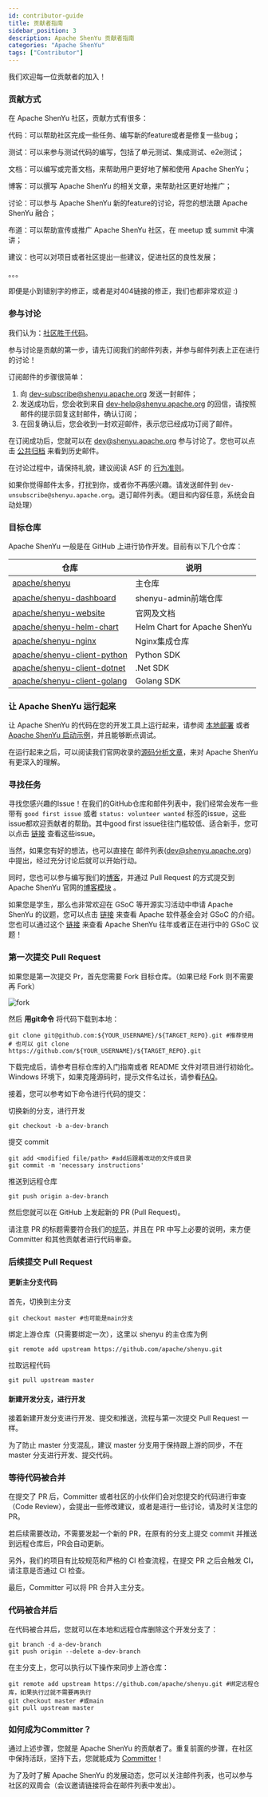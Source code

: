 ```yaml
---
id: contributor-guide
title: 贡献者指南
sidebar_position: 3
description: Apache ShenYu 贡献者指南
categories: "Apache ShenYu"
tags: ["Contributor"]
---
```


我们欢迎每一位贡献者的加入！

### 贡献方式

在 Apache ShenYu 社区，贡献方式有很多：

代码：可以帮助社区完成一些任务、编写新的feature或者是修复一些bug；

测试：可以来参与测试代码的编写，包括了单元测试、集成测试、e2e测试；

文档：可以编写或完善文档，来帮助用户更好地了解和使用 Apache ShenYu；

博客：可以撰写 Apache ShenYu 的相关文章，来帮助社区更好地推广；

讨论：可以参与 Apache ShenYu 新的feature的讨论，将您的想法跟 Apache ShenYu 融合；

布道：可以帮助宣传或推广 Apache ShenYu 社区，在 meetup 或 summit 中演讲；

建议：也可以对项目或者社区提出一些建议，促进社区的良性发展；

。。。

即便是小到错别字的修正，或者是对404链接的修正，我们也都非常欢迎 :)

### 参与讨论

我们认为：[社区胜于代码](https://www.apache.org/theapacheway/index.html)。

参与讨论是贡献的第一步，请先订阅我们的邮件列表，并参与邮件列表上正在进行的讨论！

订阅邮件的步骤很简单：

1. 向 [dev-subscribe@shenyu.apache.org](mailto:dev-subscribe@shenyu.apache.org) 发送一封邮件；
2. 发送成功后，您会收到来自 [dev-help@shenyu.apache.org](mailto:dev-help@shenyu.apache.org) 的回信，请按照邮件的提示回复这封邮件，确认订阅；
3. 在回复确认后，您会收到一封欢迎邮件，表示您已经成功订阅了邮件。

在订阅成功后，您就可以在 [dev@shenyu.apache.org](mailto:dev@shenyu.apache.org) 参与讨论了。您也可以点击 [公共归档](https://lists.apache.org/list.html?dev@shenyu.apache.org) 来看到历史邮件。

在讨论过程中，请保持礼貌，建议阅读 ASF 的 [行为准则](https://www.apache.org/foundation/policies/conduct.html)。

如果你觉得邮件太多，打扰到你，或者你不再感兴趣。请发送邮件到 `dev-unsubscribe@shenyu.apache.org`。退订邮件列表。（题目和内容任意，系统会自动处理）

### 目标仓库

Apache ShenYu 一般是在 GitHub 上进行协作开发。目前有以下几个仓库：

| 仓库                                                         | 说明                         |
| ------------------------------------------------------------ | ---------------------------- |
| [apache/shenyu](https://github.com/apache/shenyu) | 主仓库                       |
| [apache/shenyu-dashboard](https://github.com/apache/shenyu-dashboard) | shenyu-admin前端仓库         |
| [apache/shenyu-website](https://github.com/apache/shenyu-website) | 官网及文档                   |
| [apache/shenyu-helm-chart](https://github.com/apache/shenyu-helm-chart) | Helm Chart for Apache ShenYu |
| [apache/shenyu-nginx](https://github.com/apache/shenyu-nginx) | Nginx集成仓库                |
| [apache/shenyu-client-python](https://github.com/apache/shenyu-client-python) | Python SDK                   |
| [apache/shenyu-client-dotnet](https://github.com/apache/shenyu-client-dotnet) | .Net SDK                     |
| [apache/shenyu-client-golang](https://github.com/apache/shenyu-client-golang) | Golang SDK                   |

### 让 Apache ShenYu 运行起来

让 Apache ShenYu 的代码在您的开发工具上运行起来，请参阅 [本地部署](../docs/deployment/deployment-local) 或者 [Apache ShenYu 启动示例](../blog/Start-SourceCode-Analysis-Start-Demo)，并且能够断点调试。

在运行起来之后，可以阅读我们官网收录的[源码分析文章](../blog)，来对 Apache ShenYu 有更深入的理解。

### 寻找任务

寻找您感兴趣的Issue！在我们的GitHub仓库和邮件列表中，我们经常会发布一些带有 `good first issue` 或者 `status: volunteer wanted` 标签的issue，这些issue都欢迎贡献者的帮助。其中good first issue往往门槛较低、适合新手，您可以点击 [链接](https://github.com/apache/shenyu/issues?q=is%3Aopen+is%3Aissue+label%3A%22good+first+issue%22%2C%22status%3A+volunteer+wanted%22) 查看这些issue。

当然，如果您有好的想法，也可以直接在 邮件列表(dev@shenyu.apache.org) 中提出，经过充分讨论后就可以开始行动。

同时，您也可以参与编写我们的[博客](../blog)，并通过 Pull Request 的方式提交到 Apache ShenYu 官网的[博客模块](https://github.com/apache/shenyu-website/tree/main/blog) 。

如果您是学生，那么也非常欢迎在 GSoC 等开源实习活动中申请 Apache ShenYu 的议题，您可以点击 [链接](https://community.apache.org/gsoc.html) 来查看 Apache 软件基金会对 GSoC 的介绍。您也可以通过这个 [链接](https://github.com/apache/shenyu/issues?q=is%3Aopen+is%3Aissue+label%3Agsoc) 来查看 Apache ShenYu 往年或者正在进行中的 GSoC 议题！

### 第一次提交 Pull Request

如果您是第一次提交 Pr，首先您需要 Fork 目标仓库。（如果已经 Fork 则不需要再 Fork）

![fork](/img/community/fork.png)

然后 **用git命令** 将代码下载到本地：

```shell
git clone git@github.com:${YOUR_USERNAME}/${TARGET_REPO}.git #推荐使用
# 也可以 git clone https://github.com/${YOUR_USERNAME}/${TARGET_REPO}.git
```

下载完成后，请参考目标仓库的入门指南或者 README 文件对项目进行初始化。Windows 环境下，如果克隆源码时，提示文件名过长，请参看[FAQ](./faq)。

接着，您可以参考如下命令进行代码的提交：

切换新的分支，进行开发

```shell
git checkout -b a-dev-branch
```

提交 commit

```shell
git add <modified file/path> #add后跟着改动的文件或目录
git commit -m 'necessary instructions'
```

推送到远程仓库

```shell
git push origin a-dev-branch
```

然后您就可以在 GitHub 上发起新的 PR (Pull Request)。

请注意 PR 的标题需要符合我们的[规范](/zh/community/issue-pr)，并且在 PR 中写上必要的说明，来方便 Committer 和其他贡献者进行代码审查。

### 后续提交 Pull Request

#### 更新主分支代码

首先，切换到主分支

```shell
git checkout master #也可能是main分支
```

绑定上游仓库（只需要绑定一次），这里以 shenyu 的主仓库为例

```shell
git remote add upstream https://github.com/apache/shenyu.git
```

拉取远程代码

```shell
git pull upstream master
```

#### 新建开发分支，进行开发

接着新建开发分支进行开发、提交和推送，流程与第一次提交 Pull Request 一样。

为了防止 master 分支混乱，建议 master 分支用于保持跟上游的同步，不在 master 分支进行开发、提交代码。

### 等待代码被合并

在提交了 PR 后，Committer 或者社区的小伙伴们会对您提交的代码进行审查（Code Review），会提出一些修改建议，或者是进行一些讨论，请及时关注您的PR。

若后续需要改动，不需要发起一个新的 PR，在原有的分支上提交 commit 并推送到远程仓库后，PR会自动更新。

另外，我们的项目有比较规范和严格的 CI 检查流程，在提交 PR 之后会触发 CI，请注意是否通过 CI 检查。

最后，Committer 可以将 PR 合并入主分支。

### 代码被合并后

在代码被合并后，您就可以在本地和远程仓库删除这个开发分支了：

```shell
git branch -d a-dev-branch
git push origin --delete a-dev-branch
```

在主分支上，您可以执行以下操作来同步上游仓库：

```shell
git remote add upstream https://github.com/apache/shenyu.git #绑定远程仓库，如果执行过就不需要再执行
git checkout master #或main
git pull upstream master
```

### 如何成为Committer？

通过上述步骤，您就是 Apache ShenYu 的贡献者了。重复前面的步骤，在社区中保持活跃，坚持下去，您就能成为 [Committer](./committer)！

为了及时了解 Apache ShenYu 的发展动态，您可以关注邮件列表，也可以参与社区的双周会（会议邀请链接将会在邮件列表中发出）。
